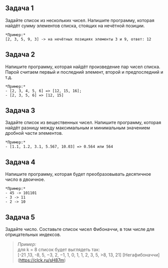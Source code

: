 ## Задача 1 
Задайте список из нескольких чисел. Напишите программу, которая найдёт сумму элементов списка, стоящих на нечётной позиции.
```
*Пример:*
[2, 3, 5, 9, 3] -> на нечётных позициях элементы 3 и 9, ответ: 12
```
## Задача 2
Напишите программу, которая найдёт произведение пар чисел списка. Парой считаем первый и последний элемент, второй и предпоследний и т.д.
```
*Пример:*
- [2, 3, 4, 5, 6] => [12, 15, 16];
- [2, 3, 5, 6] => [12, 15]
```
## Задача 3
Задайте список из вещественных чисел. Напишите программу, которая найдёт разницу между максимальным и минимальным значением дробной части элементов.
```
*Пример:*
- [1.1, 1.2, 3.1, 5.567, 10.03] => 0.564 или 564
```
## Задача 4 
Напишите программу, которая будет преобразовывать десятичное число в двоичное.
```
*Пример:*
- 45 -> 101101
- 3 -> 11
- 2 -> 10
```
## Задача 5 
Задайте число. Составьте список чисел Фибоначчи, в том числе для отрицательных индексов.

>*Пример:*   
>для k = 8 список будет выглядеть так:   
>[-21 ,13, -8, 5, −3, 2, −1, 1, 0, 1, 1, 2, 3, 5, >8, 13, 21] [Негафибоначчи] (https://clck.ru/sH87m)


